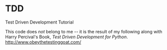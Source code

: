 TDD
===

Test Driven Development Tutorial

This code does *not* belong to me -- it is the result of my following along with Harry Percival's Book, *Test Driven Development for Python*. http://www.obeythetestinggoat.com/
